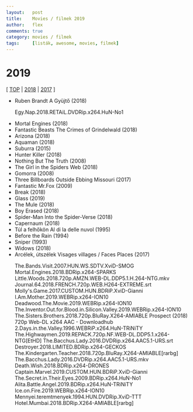 ```yaml
---
layout:   post
title:    Movies / filmek 2019
author:   flex
comments: true
category: movies / filmek
tags:     [listák, awesome, movies, filmek]
---
```


<link rel='stylesheet' href='unitegallery/css/unite-gallery.css' type='text/css' /> 
<link rel='stylesheet' href='unitegallery/themes/default/ug-theme-default.css' type='text/css' /> 

<script type='text/javascript' src='unitegallery/js/jquery-11.0.min.js'></script>
<script type='text/javascript' src='unitegallery/js/unitegallery.min.js'></script> 
<script type='text/javascript' src='unitegallery/themes/tiles/ug-theme-tiles.js'></script>

# 2019

[ [TOP](TOP_movies.html) \| [2018](2018_movies.html) \| [2017](2017_movies.html) ]

<div id="gallery2019hu" style="display:none; margin-bottom: .7em; margin-left: 1.5%; margin-right: 1.5%; margin-top: .5em;">

<img alt="Ruben Brandt A Gyüjtő (2018)" data-description="Ruben Brandt A Gyüjtő (2018)" src="images/movies/2019/Ruben_Brandt_A_Gyujto_2018.jpg" data-image="images/movies/2019/Ruben_Brandt_A_Gyujto_2018_ORIGINAL.jpg" >

</div>

<div class="newspaper2">

<ul>

<li>Ruben Brandt A Gyüjtő (2018)</li>

Egy.Nap.2018.RETAiL.DVDRip.x264.HuN-No1

</ul>

</div>

<div id="gallery2019" style="display:none; margin-bottom: .7em; margin-left: 1.5%; margin-right: 1.5%; margin-top: .5em;">

<img alt="Anything (2017)" data-description="Anything (2017)" src="images/movies/2019/Anything_2017.jpg" data-image="images/movies/2019/Anything_2017_ORIGINAL.jpg" >
<img alt="Aquaman (2018)" data-description="Aquaman (2018)" src="images/movies/2019/Aquaman_2018.jpg" data-image="images/movies/2019/Aquaman_2018_ORIGINAL.jpg" >
<img alt="Arizona (2018)" data-description="Arizona (2018)" src="images/movies/2019/Arizona_2018.jpg" data-image="images/movies/2019/Arizona_2018_ORIGINAL.jpg" >
<img alt="Before the Rain (1994)" data-description="Before the Rain (1994)" src="images/movies/2019/Before_the_Rain_1994.jpg" data-image="images/movies/2019/Before_the_Rain_1994_ORIGINAL.jpg" >
<img alt="Boy Erased (2018)" data-description="Boy Erased (2018)" src="images/movies/2019/Boy_Erased_2018.jpg" data-image="images/movies/2019/Boy_Erased_2018_ORIGINAL.jpg" >
<img alt="Break (2018)" data-description="Break (2018)" src="images/movies/2019/Break_2018.jpg" data-image="images/movies/2019/Break_2018_ORIGINAL.jpg" >
<img alt="Capernaum (2018)" data-description="Capernaum (2018)" src="images/movies/2019/Capernaum_2018.jpg" data-image="images/movies/2019/Capernaum_2018_ORIGINAL.jpg" >
<img alt="Arcélek, útszélek Visages villages / Faces Places (2017)" data-description="Arcélek, útszélek Visages villages / Faces Places (2017)" src="images/movies/2019/Faces_Places_2017.jpg" data-image="images/movies/2019/Faces_Places_2017_ORIGINAL.jpg" >
<img alt="Fantastic Mr.Fox (2009)" data-description="Fantastic Mr.Fox (2009)" src="images/movies/2019/Fantastic Mr.Fox 2009.jpg" data-image="images/movies/2019/Fantastic Mr.Fox 2009_ORIGINAL.jpg" >
<img alt="Fantastic Beasts The Crimes of Grindelwald (2018)" data-description="Fantastic Beasts The Crimes of Grindelwald (2018)" src="images/movies/2019/Fantastic_Beasts_The_Crimes_of_Grindelwald_2018.jpg" data-image="images/movies/2019/Fantastic_Beasts_The_Crimes_of_Grindelwald_2018_ORIGINAL.jpg" >
<img alt="Glass (2019)" data-description="Glass (2019)" src="images/movies/2019/Glass_2019.jpg" data-image="images/movies/2019/Glass_2019_ORIGINAL.jpg" >
<img alt="Gomorra (2008)" data-description="Gomorra (2008)" src="images/movies/2019/Gomorra_2008.jpg" data-image="images/movies/2019/Gomorra_2008_ORIGINAL.jpg" >
<img alt="Hunter Killer (2018)" data-description="Hunter Killer (2018)" src="images/movies/2019/Hunter_Killer_2018.jpg" data-image="images/movies/2019/Hunter_Killer_2018_ORIGINAL.jpg" >
<img alt="Mortal Engines (2018)" data-description="Mortal Engines (2018)" src="images/movies/2019/Mortal_Engines_2018.jpg" data-image="images/movies/2019/Mortal_Engines_2018_ORIGINAL.jpg" >
<img alt="Nothing But The Truth (2008)" data-description="Nothing But The Truth (2008)" src="images/movies/2019/Nothing_But_The_Truth_2008.jpg" data-image="images/movies/2019/Nothing_But_The_Truth_2008_ORIGINAL.jpg" >
<img alt="Sniper (1993)" data-description="Sniper (1993)" src="images/movies/2019/Sniper_1993.jpg" data-image="images/movies/2019/Sniper_1993_ORIGINAL.jpg" >
<img alt="Spider-Man Into the Spider-Verse (2018)" data-description="Spider-Man Into the Spider-Verse (2018)" src="images/movies/2019/Spider-Man_Into_the_Spider-Verse_2018.jpg" data-image="images/movies/2019/Spider-Man_Into_the_Spider-Verse_2018_ORIGINAL.jpg" >
<img alt="Suburra (2015)" data-description="Suburra (2015)" src="images/movies/2019/Suburra_2015.jpg" data-image="images/movies/2019/Suburra_2015_ORIGINAL.jpg" >
<img alt="The Mule (2018)" data-description="The Mule (2018)" src="images/movies/2019/The_Mule_2018.jpg" data-image="images/movies/2019/The_Mule_2018_ORIGINAL.jpg" >
<img alt="The Girl in the Spiders Web (2018)" data-description="The Girl in the Spiders Web (2018)" src="images/movies/2019/The_Girl_in_the_Spiders_Web_2018.jpg" data-image="images/movies/2019/The_Girl_in_the_Spiders_Web_2018_ORIGINAL.jpg" >
<img alt="Three Billboards Outside Ebbing Missouri (2017)" data-description="Three Billboards Outside Ebbing Missouri (2017)" src="images/movies/2019/Three_Billboards_Outside_Ebbing_Missouri_2017.jpg" data-image="images/movies/2019/Three_Billboards_Outside_Ebbing_Missouri_2017_ORIGINAL.jpg" >
<img alt="Túl a felhőkön Al di la delle nuvol (1995)" data-description="Túl a felhőkön Al di la delle nuvol (1995)" src="images/movies/2019/Tul_a_felhokon_1995.jpg" data-image="images/movies/2019/Tul_a_felhokon_1995_ORIGINAL.jpg" >
<img alt="Widows (2018)" data-description="Widows (2018)" src="images/movies/2019/Widows_2018.jpg" data-image="images/movies/2019/Widows_2018_ORIGINAL.jpg" >

</div>

<div class="newspaper2">

<ul>

<li>Mortal Engines (2018)</li>
<li>Fantastic Beasts The Crimes of Grindelwald (2018)</li>
<li>Arizona (2018)</li>
<li>Aquaman (2018)</li>
<li>Suburra (2015)</li>
<li>Hunter Killer (2018)</li>
<li>Nothing But The Truth (2008)</li>
<li>The Girl in the Spiders Web (2018)</li>
<li>Gomorra (2008)</li>
<li>Three Billboards Outside Ebbing Missouri (2017)</li>
<li>Fantastic Mr.Fox (2009)</li>
<li>Break (2018)</li>
<li>Glass (2019)</li>
<li>The Mule (2018)</li>
<li>Boy Erased (2018)</li>
<li>Spider-Man Into the Spider-Verse (2018)</li>
<li>Capernaum (2018)</li>
<li>Túl a felhőkön Al di la delle nuvol (1995)</li>
<li>Before the Rain (1994)</li>
<li>Sniper (1993)</li>
<li>Widows (2018)</li>
<li>Arcélek, útszélek Visages villages / Faces Places (2017)</li>

The.Bands.Visit.2007.HUN.WS.SDTV.XviD-SMOG
Mortal.Engines.2018.BDRip.x264-SPARKS
 Little.Woods.2018.720p.AMZN.WEB-DL.DDP5.1.H.264-NTG.mkv
Journal.64.2018.FRENCH.720p.WEB.H264-EXTREME.srt
Molly's.Game.2017.CUSTOM.HUN.BDRiP.XviD-Gianni
I.Am.Mother.2019.WEBRip.x264-ION10
Deadwood.The.Movie.2019.WEBRip.x264-ION10
The.Inventor.Out.for.Blood.in.Silicon.Valley.2019.WEBRip.x264-ION10
The.Sisters.Brothers.2018.720p.BluRay.X264-AMIABLE
Prospect (2018) 720p Web-DL x264 AAC - Downloadhub
2.Days.in.the.Valley.1996.WEBRiP.x264.HuN-TRiNiTY
The.Highwaymen.2019.REPACK.720p.NF.WEB-DL.DDP5.1.x264-NTG[EtHD]
The.Bacchus.Lady.2016.DVDRip.x264.AAC5.1-URS.srt
Destroyer.2018.LIMITED.BDRip.x264-GECKOS
The.Kindergarten.Teacher.2018.720p.BluRay.X264-AMIABLE[rarbg]
The.Bacchus.Lady.2016.DVDRip.x264.AAC5.1-URS.mkv
Death.Wish.2018.BDRip.x264-DRONES
Captain.Marvel.2019.CUSTOM.HUN.BDRiP.XviD-Gianni
The.Secret.in.Their.Eyes.2009.BDRip.x264.HuN-No1
Alita.Battle.Angel.2019.BDRip.x264.HuN-TRiNiTY
Ice.on.Fire.2019.WEBRip.x264-ION10
Mennyei.teremtmenyek.1994.HUN.DVDRip.XviD-TTT
Hotel.Mumbai.2018.BDRip.X264-AMIABLE[rarbg]

</ul>

</div>

<script type="text/javascript"> 
	
	jQuery( document ).ready( function() { jQuery( "#gallery2019hu" ).unitegallery( {

		tiles_space_between_cols:      10,
		tiles_justified_space_between: 10,
		//tiles_col_width:               500,
		tile_enable_shadow:            true,
			tile_shadow_h: 			   3,			//position of horizontal shadow
			tile_shadow_v: 			   3,			//position of vertical shadow
			tile_shadow_blur: 		   5,			//shadow blur
			tile_shadow_spread: 	   2,			//shadow spread
			tile_shadow_color: 		   "#2B2B2B",	//shadow color

		theme_gallery_padding:         0,
		tiles_type: 				   "justified",

		gallery_width: 				   "100%",
		tiles_exact_width: 			   false,

		gallery_control_keyboard: 	   true,

	} ) } );
										   
	jQuery( document ).ready( function() { jQuery( "#gallery2019" ).unitegallery( {

		tiles_space_between_cols:      10,
		tiles_justified_space_between: 10,
		//tiles_col_width:               500,
		tile_enable_shadow:            true,
			tile_shadow_h: 			   3,			//position of horizontal shadow
			tile_shadow_v: 			   3,			//position of vertical shadow
			tile_shadow_blur: 		   5,			//shadow blur
			tile_shadow_spread: 	   2,			//shadow spread
			tile_shadow_color: 		   "#2B2B2B",	//shadow color

		theme_gallery_padding:         0,
		tiles_type: 				   "justified",

		gallery_width: 				   "100%",
		tiles_exact_width: 			   false,

		gallery_control_keyboard:      true,

	} ) } );

</script>